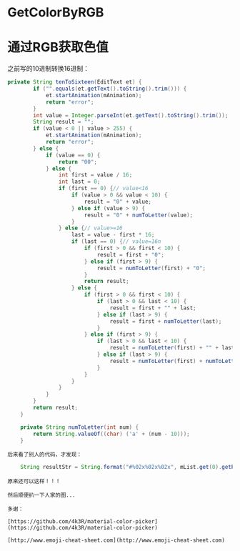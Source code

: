 # GetColorByRGB

通过RGB获取色值
===

之前写的10进制转换16进制：

```java
private String tenToSixteen(EditText et) {
		if ("".equals(et.getText().toString().trim())) {
			et.startAnimation(mAnimation);
			return "error";
		}
		int value = Integer.parseInt(et.getText().toString().trim());
		String result = "";
		if (value < 0 || value > 255) {
			et.startAnimation(mAnimation);
			return "error";
		} else {
			if (value == 0) {
				return "00";
			} else {
				int first = value / 16;
				int last = 0;
				if (first == 0) {// value<16
					if (value > 0 && value < 10) {
						result = "0" + value;
					} else if (value > 9) {
						result = "0" + numToLetter(value);
					}
				} else {// value>=16
					last = value - first * 16;
					if (last == 0) {// value=16n
						if (first > 0 && first < 10) {
							result = first + "0";
						} else if (first > 9) {
							result = numToLetter(first) + "0";
						}
						return result;
					} else {
						if (first > 0 && first < 10) {
							if (last > 0 && last < 10) {
								result = first + "" + last;
							} else if (last > 9) {
								result = first + numToLetter(last);
							}
						} else if (first > 9) {
							if (last > 0 && last < 10) {
								result = numToLetter(first) + "" + last;
							} else if (last > 9) {
								result = numToLetter(first) + numToLetter(last);
							}
						}
					}
				}
			}
		}
		return result;
	}

	private String numToLetter(int num) {
		return String.valueOf((char) ('a' + (num - 10)));
	}
```

	后来看了别人的代码，才发现：
	
```java
	String resultStr = String.format("#%02x%02x%02x", mList.get(0).getProgress(), mList.get(1).getProgress(),          mList.get(2).getProgress());
```

	原来还可以这样！！！
	
	然后顺便扒一下人家的图...
	
	多谢：
	
	[https://github.com/4k3R/material-color-picker](https://github.com/4k3R/material-color-picker)
	
	[http://www.emoji-cheat-sheet.com](http://www.emoji-cheat-sheet.com)
	   
        
